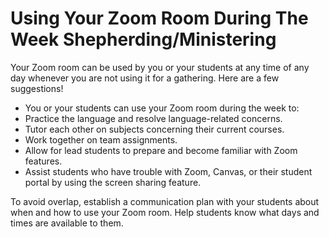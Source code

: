 # Using Your Zoom Room During The Week Shepherding/Ministering

Your Zoom room can be used by you or your students at any time of any day whenever you are not using it for a gathering. Here are a few suggestions!

- You or your students can use your Zoom room during the week to:
- Practice the language and resolve language-related concerns.
- Tutor each other on subjects concerning their current courses.
- Work together on team assignments.
- Allow for lead students to prepare and become familiar with Zoom features.
- Assist students who have trouble with Zoom, Canvas, or their student portal by using the screen sharing feature.

To avoid overlap, establish a communication plan with your students about when and how to use your Zoom room. Help students know what days and times are available to them.

